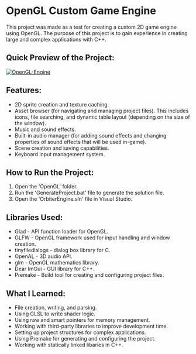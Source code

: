# OpenGL Custom Game Engine

This project was made as a test for creating a custom 2D game engine using OpenGL. The purpose of this project is to gain experience in creating large and complex applications with C++. 

## Quick Preview of the Project:
[![OpenGL-Engine](https://img.youtube.com/vi/BP6YV-C052M/0.jpg)](https://www.youtube.com/watch?v=BP6YV-C052M)

## Features:
* 2D sprite creation and texture caching.
* Asset browser (for navigating and managing project files). This includes icons, file searching, and dynamic table layout (depending on the size of the window).
* Music and sound effects.
* Built-in audio manager (for adding sound effects and changing properties of sound effects that will be used in-game).
* Scene creation and saving capabilities.
* Keyboard input management system.

## How to Run the Project:
1. Open the 'OpenGL' folder.
2. Run the 'GenerateProject.bat' file to generate the solution file.
3. Open the 'OrbiterEngine.sln' file in Visual Studio.

## Libraries Used:
* Glad - API function loader for OpenGL.
* GLFW - OpenGL framework used for input handling and window creation.
* tinyfiledialogs - dialog box library for C.
* OpenAL - 3D audio API.
* glm - OpenGL mathematics library.
* Dear ImGui - GUI library for C++.
* Premake - Build tool for creating and configuring project files.

## What I Learned:
* File creation, writing, and parsing.
* Using GLSL to write shader logic.
* Using raw and smart pointers for memory management.
* Working with third-party libraries to improve development time.
* Setting up project structures for complex applications.
* Using Premake for generating and configuring the project.
* Working with statically linked libaries in C++.
